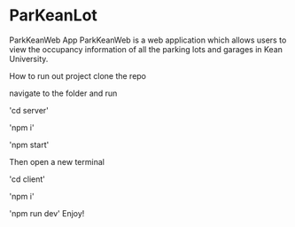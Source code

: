 # ParKeanLot
ParkKeanWeb App
ParkKeanWeb is a web application which allows users to view the occupancy information of all the parking lots and garages in Kean University.

How to run out project
clone the repo

navigate to the folder and run

'cd server'

'npm i'

'npm start'

Then open a new terminal

'cd client'

'npm i'

'npm run dev'
Enjoy!
